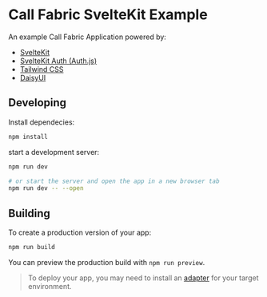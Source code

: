 # Call Fabric SvelteKit Example

An example Call Fabric Application powered by:

* [SvelteKit](https://kit.svelte.dev/)
* [SvelteKit Auth (Auth.js)](https://authjs.dev/reference/sveltekit)
* [Tailwind CSS](https://tailwindcss.com/)
* [DaisyUI](https://daisyui.com/)

## Developing

Install dependecies:

```bash
npm install
```

start a development server:

```bash
npm run dev

# or start the server and open the app in a new browser tab
npm run dev -- --open
```

## Building

To create a production version of your app:

```bash
npm run build
```

You can preview the production build with `npm run preview`.

> To deploy your app, you may need to install an [adapter](https://kit.svelte.dev/docs/adapters) for your target environment.
